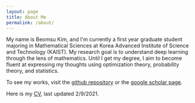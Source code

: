 ```yaml
---
layout: page
title: About Me
permalink: /about/
---
```


My name is Beomsu Kim, and I'm currently a first year graduate student majoring in Mathematical Sciences at Korea Advanced Institute of Science and Technology (KAIST). My research goal is to understand deep learning through the lens of mathematics. Until I get my degree, I aim to become fluent at expressing my thoughts using optimization theory, probability theory, and statistics.

To see my works, visit the [github repository](https://github.com/1202kbs) or the [google scholar page](https://scholar.google.com/citations?user=TofIFUgAAAAJ&hl=en).

Here is my [CV](https://www.overleaf.com/read/gphrrhnzbyym), last updated 2/9/2021.
